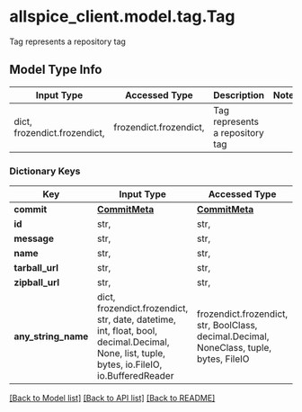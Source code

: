 # allspice_client.model.tag.Tag

Tag represents a repository tag

## Model Type Info
Input Type | Accessed Type | Description | Notes
------------ | ------------- | ------------- | -------------
dict, frozendict.frozendict,  | frozendict.frozendict,  | Tag represents a repository tag | 

### Dictionary Keys
Key | Input Type | Accessed Type | Description | Notes
------------ | ------------- | ------------- | ------------- | -------------
**commit** | [**CommitMeta**](CommitMeta.md) | [**CommitMeta**](CommitMeta.md) |  | [optional] 
**id** | str,  | str,  |  | [optional] 
**message** | str,  | str,  |  | [optional] 
**name** | str,  | str,  |  | [optional] 
**tarball_url** | str,  | str,  |  | [optional] 
**zipball_url** | str,  | str,  |  | [optional] 
**any_string_name** | dict, frozendict.frozendict, str, date, datetime, int, float, bool, decimal.Decimal, None, list, tuple, bytes, io.FileIO, io.BufferedReader | frozendict.frozendict, str, BoolClass, decimal.Decimal, NoneClass, tuple, bytes, FileIO | any string name can be used but the value must be the correct type | [optional]

[[Back to Model list]](../../README.md#documentation-for-models) [[Back to API list]](../../README.md#documentation-for-api-endpoints) [[Back to README]](../../README.md)

